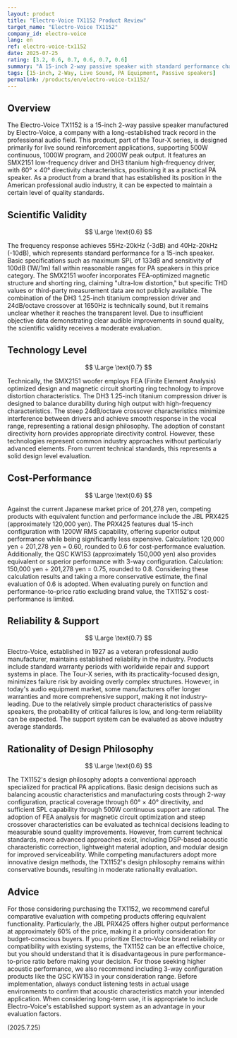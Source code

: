 ```yaml
---
layout: product
title: "Electro-Voice TX1152 Product Review"
target_name: "Electro-Voice TX1152"
company_id: electro-voice
lang: en
ref: electro-voice-tx1152
date: 2025-07-25
rating: [3.2, 0.6, 0.7, 0.6, 0.7, 0.6]
summary: "A 15-inch 2-way passive speaker with standard performance characteristics, but moderate cost-performance evaluation when compared to competing products"
tags: [15-inch, 2-Way, Live Sound, PA Equipment, Passive speakers]
permalink: /products/en/electro-voice-tx1152/
---
```

## Overview

The Electro-Voice TX1152 is a 15-inch 2-way passive speaker manufactured by Electro-Voice, a company with a long-established track record in the professional audio field. This product, part of the Tour-X series, is designed primarily for live sound reinforcement applications, supporting 500W continuous, 1000W program, and 2000W peak output. It features an SMX2151 low-frequency driver and DH3 titanium high-frequency driver, with 60° × 40° directivity characteristics, positioning it as a practical PA speaker. As a product from a brand that has established its position in the American professional audio industry, it can be expected to maintain a certain level of quality standards.

## Scientific Validity

$$ \Large \text{0.6} $$

The frequency response achieves 55Hz-20kHz (-3dB) and 40Hz-20kHz (-10dB), which represents standard performance for a 15-inch speaker. Basic specifications such as maximum SPL of 133dB and sensitivity of 100dB (1W/1m) fall within reasonable ranges for PA speakers in this price category. The SMX2151 woofer incorporates FEA-optimized magnetic structure and shorting ring, claiming "ultra-low distortion," but specific THD values or third-party measurement data are not publicly available. The combination of the DH3 1.25-inch titanium compression driver and 24dB/octave crossover at 1650Hz is technically sound, but it remains unclear whether it reaches the transparent level. Due to insufficient objective data demonstrating clear audible improvements in sound quality, the scientific validity receives a moderate evaluation.

## Technology Level

$$ \Large \text{0.7} $$

Technically, the SMX2151 woofer employs FEA (Finite Element Analysis) optimized design and magnetic circuit shorting ring technology to improve distortion characteristics. The DH3 1.25-inch titanium compression driver is designed to balance durability during high output with high-frequency characteristics. The steep 24dB/octave crossover characteristics minimize interference between drivers and achieve smooth response in the vocal range, representing a rational design philosophy. The adoption of constant directivity horn provides appropriate directivity control. However, these technologies represent common industry approaches without particularly advanced elements. From current technical standards, this represents a solid design level evaluation.

## Cost-Performance

$$ \Large \text{0.6} $$

Against the current Japanese market price of 201,278 yen, competing products with equivalent function and performance include the JBL PRX425 (approximately 120,000 yen). The PRX425 features dual 15-inch configuration with 1200W RMS capability, offering superior output performance while being significantly less expensive. Calculation: 120,000 yen ÷ 201,278 yen = 0.60, rounded to 0.6 for cost-performance evaluation. Additionally, the QSC KW153 (approximately 150,000 yen) also provides equivalent or superior performance with 3-way configuration. Calculation: 150,000 yen ÷ 201,278 yen = 0.75, rounded to 0.8. Considering these calculation results and taking a more conservative estimate, the final evaluation of 0.6 is adopted. When evaluating purely on function and performance-to-price ratio excluding brand value, the TX1152's cost-performance is limited.

## Reliability & Support

$$ \Large \text{0.7} $$

Electro-Voice, established in 1927 as a veteran professional audio manufacturer, maintains established reliability in the industry. Products include standard warranty periods with worldwide repair and support systems in place. The Tour-X series, with its practicality-focused design, minimizes failure risk by avoiding overly complex structures. However, in today's audio equipment market, some manufacturers offer longer warranties and more comprehensive support, making it not industry-leading. Due to the relatively simple product characteristics of passive speakers, the probability of critical failures is low, and long-term reliability can be expected. The support system can be evaluated as above industry average standards.

## Rationality of Design Philosophy

$$ \Large \text{0.6} $$

The TX1152's design philosophy adopts a conventional approach specialized for practical PA applications. Basic design decisions such as balancing acoustic characteristics and manufacturing costs through 2-way configuration, practical coverage through 60° × 40° directivity, and sufficient SPL capability through 500W continuous support are rational. The adoption of FEA analysis for magnetic circuit optimization and steep crossover characteristics can be evaluated as technical decisions leading to measurable sound quality improvements. However, from current technical standards, more advanced approaches exist, including DSP-based acoustic characteristic correction, lightweight material adoption, and modular design for improved serviceability. While competing manufacturers adopt more innovative design methods, the TX1152's design philosophy remains within conservative bounds, resulting in moderate rationality evaluation.

## Advice

For those considering purchasing the TX1152, we recommend careful comparative evaluation with competing products offering equivalent functionality. Particularly, the JBL PRX425 offers higher output performance at approximately 60% of the price, making it a priority consideration for budget-conscious buyers. If you prioritize Electro-Voice brand reliability or compatibility with existing systems, the TX1152 can be an effective choice, but you should understand that it is disadvantageous in pure performance-to-price ratio before making your decision. For those seeking higher acoustic performance, we also recommend including 3-way configuration products like the QSC KW153 in your consideration range. Before implementation, always conduct listening tests in actual usage environments to confirm that acoustic characteristics match your intended application. When considering long-term use, it is appropriate to include Electro-Voice's established support system as an advantage in your evaluation factors.

(2025.7.25)